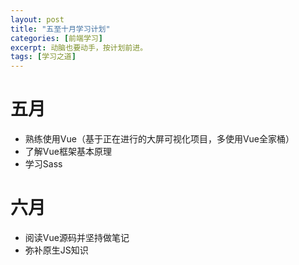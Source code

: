 ```yaml
---
layout: post
title: "五至十月学习计划"
categories: [前端学习]
excerpt: 动脑也要动手，按计划前进。
tags: [学习之道]
--- 
```


# 五月
- 熟练使用Vue（基于正在进行的大屏可视化项目，多使用Vue全家桶）
- 了解Vue框架基本原理
- 学习Sass
# 六月
- 阅读Vue源码并坚持做笔记
- 弥补原生JS知识